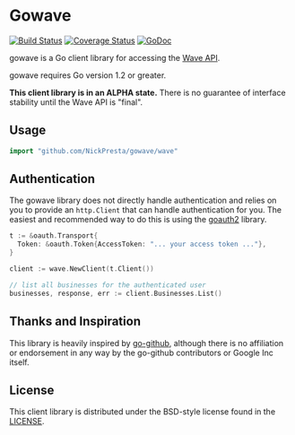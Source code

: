# Gowave

[![Build Status](https://travis-ci.org/NickPresta/gowave.png?branch=master)](https://travis-ci.org/NickPresta/gowave)
[![Coverage Status](https://coveralls.io/repos/NickPresta/gowave/badge.png?branch=master)](https://coveralls.io/r/NickPresta/gowave?branch=master)
[![GoDoc](https://godoc.org/github.com/NickPresta/gowave/wave?status.png)](https://godoc.org/github.com/NickPresta/gowave/wave)

gowave is a Go client library for accessing the [Wave API](https://developer.waveapps.com).

gowave requires Go version 1.2 or greater.

**This client library is in an ALPHA state.** There is no guarantee of interface stability until the Wave API is "final".

## Usage

```go
import "github.com/NickPresta/gowave/wave"
```

## Authentication

The gowave library does not directly handle authentication and relies on you to provide an `http.Client` that can handle authentication for you.
The easiest and recommended way to do this is using the [goauth2](https://code.google.com/p/goauth2/) library.

```go
t := &oauth.Transport{
  Token: &oauth.Token{AccessToken: "... your access token ..."},
}

client := wave.NewClient(t.Client())

// list all businesses for the authenticated user
businesses, response, err := client.Businesses.List()
```

## Thanks and Inspiration

This library is heavily inspired by [go-github](https://github.com/google/go-github), although there is no affiliation
or endorsement in any way by the go-github contributors or Google Inc itself.

## License

This client library is distributed under the BSD-style license found in the [LICENSE](./LICENSE).
